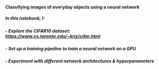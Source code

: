 #### Classifying images of everyday objects using a neural network
##### In this notebook, I:
##### - Explore the CIFAR10 dataset: https://www.cs.toronto.edu/~kriz/cifar.html
##### - Set up a training pipeline to train a neural network on a GPU
##### - Experiment with different network architectures & hyperparameters

